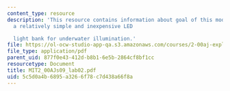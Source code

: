 ```yaml
---
content_type: resource
description: 'This resource contains information about goal of this module is to construct
  a relatively simple and inexpensive LED

  light bank for underwater illumination.'
file: https://ol-ocw-studio-app-qa.s3.amazonaws.com/courses/2-00aj-exploring-sea-space-earth-fundamentals-of-engineering-design-spring-2009/5c5d0a4b6895a3266f78c7d438a66f8a_MIT2_00AJs09_lab02.pdf
file_type: application/pdf
parent_uid: 877f0e43-412d-b8b1-6e5b-2864cf8bf1cc
resourcetype: Document
title: MIT2_00AJs09_lab02.pdf
uid: 5c5d0a4b-6895-a326-6f78-c7d438a66f8a
---
```

